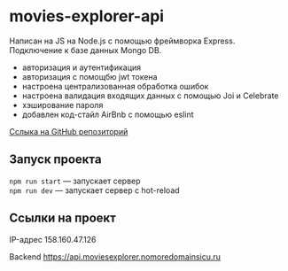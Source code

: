 # movies-explorer-api

Написан на JS на Node.js с помощью фреймворка Express. Подключение к базе данных Mongo DB.

- авторизация и аутентификация
- авторизация с помощбю jwt токена
- настроена централизованная обработка ошибок
- настроена валидация входящих данных с помощью Joi и Celebrate
- хэширование пароля
- добавлен код-стайл AirBnb с помощью eslint

[Сслыка на GitHub репозиторий](https://github.com/timmycarousel/movies-explorer-api)

## Запуск проекта

`npm run start` — запускает сервер  
`npm run dev` — запускает сервер с hot-reload

## Ссылки на проект

IP-адрес 158.160.47.126

Backend https://api.moviesexplorer.nomoredomainsicu.ru
